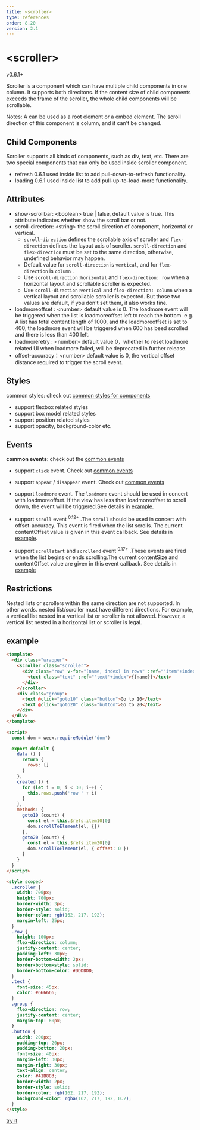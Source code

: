 ```yaml
---
title: <scroller>
type: references
order: 8.20
version: 2.1
---
```


# &lt;scroller&gt;

<span class="weex-version">v0.6.1+</span>

Scroller is a component which can have multiple child components in one column. It supports both direcitons. If the content size of child components exceeds the frame of the scroller, the whole child components will be scrollable.

Notes: A <scroller> can be used as a root element or a embed element. The scroll direction of this component is column, and it can't be changed.


## Child Components

Scroller supports all kinds of components, such as div, text, etc.
There are two special components that can only be used inside scroller component.

* refresh 0.6.1 used inside list to add pull-down-to-refresh functionality.
* loading 0.6.1 used inside list to add pull-up-to-load-more functionality.


## Attributes

* show-scrollbar: &lt;boolean&gt;  true | false, default value is true. This attribute indicates whether show the scroll bar or not.
* scroll-direction: &lt;string&gt;  the scroll direction of component, horizontal or vertical.
  * `scroll-direction` defines the scrollable axis of scroller and `flex-direction` defines the layout axis of scroller. `scroll-direction` and `flex-direction` must be set to the same direction, otherwise, undefined behavior may happen.
  * Default value for `scroll-direction` is `vertical`, and for `flex-direction` is `column` .
  * Use `scroll-direction:horizontal` and `flex-direction: row` when a horizontal layout and scrollable scroller is expected.
  * Use `scroll-direction:vertical` and `flex-direction: column` when a vertical layout and scrollable scroller is expected. But those two values are default, if you don't set them, it also works fine.
* loadmoreoffset : &lt;number&gt; default value is 0. The loadmore event will be triggered when the list is loadmoreoffset left to reach the bottom. e.g. A list has total content length of 1000, and the loadmoreoffset is set to 400, the loadmore event will be triggered when 600 has beed scrolled and there is less than 400 left.
* loadmoreretry : &lt;number&gt; default value 0，whether to reset loadmore related UI when loadmore failed, will be deprecated in further release.
* offset-accuracy：&lt;number&gt; default value is 0, the vertical offset distance required to trigger the scroll event.


## Styles

common styles: check out [common styles for components](/wiki/common-styles.html)

* support flexbox related styles
* support box model related styles
* support position related styles
* support opacity, background-color etc.


## Events

**common events**: check out the [common events](/wiki/common-events.html)

- support `click` event. Check out [common events](/wiki/common-events.html)
- support `appear` / `disappear` event. Check out [common events](/wiki/common-events.html)

- support `loadmore` event. The `loadmore` event should be used in concert with loadmoreoffset. If the view has less than loadmoreoffset to scroll down, the event will be triggered.See details in [example](http://dotwe.org/vue/26e980d5ccd9538941ea6d17761219ff).

- support `scroll` event <sup class="wx-v">0.12+</sup> .The `scroll` should be used in concert with offset-accuracy. This event is fired when the list scrolls. The current contentOffset value is given in this event callback.  See details in [example](http://dotwe.org/vue/9ef0e52bacaa20182a693f2187d851aa).

- support `scrollstart` and `scrollend` event <sup class="wx-v">0.17+</sup> .These events are fired when the list begins or ends scrolling.The current contentSize and contentOffset value are given in this event callback.  See details in [example](http://dotwe.org/vue/fd1b271fa1fa100cefb40f8d69198a1b)


## Restrictions

Nested lists or scrollers within the same direction are not supported. In other words. nested list/scroller must have different directions.
For example, a vertical list nested in a vertical list or scroller is not allowed. However, a vertical list nested in a horizontal list or scroller is legal.

## example

```html
<template>
  <div class="wrapper">
    <scroller class="scroller">
      <div class="row" v-for="(name, index) in rows" :ref="'item'+index">
        <text class="text" :ref="'text'+index">{{name}}</text>
      </div>
    </scroller>
    <div class="group">
      <text @click="goto10" class="button">Go to 10</text>
      <text @click="goto20" class="button">Go to 20</text>
    </div>
  </div>
</template>

<script>
  const dom = weex.requireModule('dom')

  export default {
    data () {
      return {
        rows: []
      }
    },
    created () {
      for (let i = 0; i < 30; i++) {
        this.rows.push('row ' + i)
      }
    },
    methods: {
      goto10 (count) {
        const el = this.$refs.item10[0]
        dom.scrollToElement(el, {})
      },
      goto20 (count) {
        const el = this.$refs.item20[0]
        dom.scrollToElement(el, { offset: 0 })
      }
    }
  }
</script>

<style scoped>
  .scroller {
    width: 700px;
    height: 700px;
    border-width: 3px;
    border-style: solid;
    border-color: rgb(162, 217, 192);
    margin-left: 25px;
  }
  .row {
    height: 100px;
    flex-direction: column;
    justify-content: center;
    padding-left: 30px;
    border-bottom-width: 2px;
    border-bottom-style: solid;
    border-bottom-color: #DDDDDD;
  }
  .text {
    font-size: 45px;
    color: #666666;
  }
  .group {
    flex-direction: row;
    justify-content: center;
    margin-top: 60px;
  }
  .button {
    width: 200px;
    padding-top: 20px;
    padding-bottom: 20px;
    font-size: 40px;
    margin-left: 30px;
    margin-right: 30px;
    text-align: center;
    color: #41B883;
    border-width: 2px;
    border-style: solid;
    border-color: rgb(162, 217, 192);
    background-color: rgba(162, 217, 192, 0.2);
  }
</style>
```

[try it](http://dotwe.org/vue/2f22f14fb711d88515e63c3f67bed46a)
